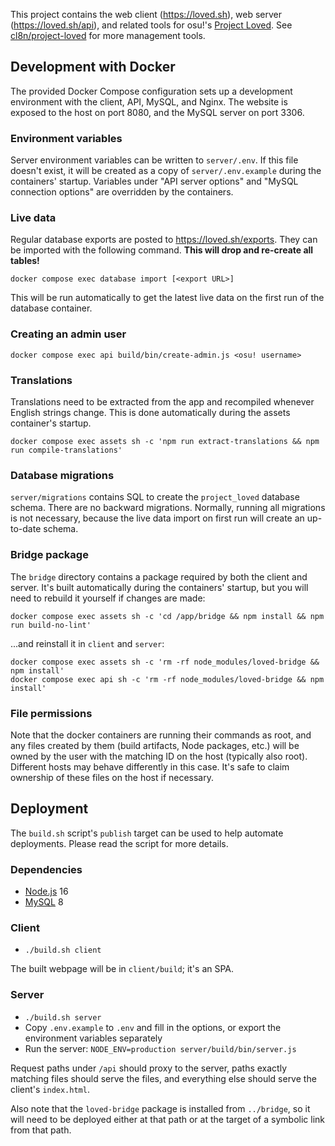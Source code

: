 This project contains the web client (<https://loved.sh>), web server (<https://loved.sh/api>), and related tools for osu!'s [Project Loved](https://osu.ppy.sh/wiki/Project_Loved). See [cl8n/project-loved](https://github.com/cl8n/project-loved) for more management tools.

## Development with Docker

The provided Docker Compose configuration sets up a development environment with the client, API, MySQL, and Nginx. The website is exposed to the host on port 8080, and the MySQL server on port 3306.

### Environment variables

Server environment variables can be written to `server/.env`. If this file doesn't exist, it will be created as a copy of `server/.env.example` during the containers' startup. Variables under "API server options" and "MySQL connection options" are overridden by the containers.

### Live data

Regular database exports are posted to <https://loved.sh/exports>. They can be imported with the following command. **This will drop and re-create all tables!**

```
docker compose exec database import [<export URL>]
```

This will be run automatically to get the latest live data on the first run of the database container.

### Creating an admin user

```
docker compose exec api build/bin/create-admin.js <osu! username>
```

### Translations

Translations need to be extracted from the app and recompiled whenever English strings change. This is done automatically during the assets container's startup.

```
docker compose exec assets sh -c 'npm run extract-translations && npm run compile-translations'
```

### Database migrations

`server/migrations` contains SQL to create the `project_loved` database schema. There are no backward migrations. Normally, running all migrations is not necessary, because the live data import on first run will create an up-to-date schema.

### Bridge package

The `bridge` directory contains a package required by both the client and server. It's built automatically during the containers' startup, but you will need to rebuild it yourself if changes are made:

```
docker compose exec assets sh -c 'cd /app/bridge && npm install && npm run build-no-lint'
```

...and reinstall it in `client` and `server`:

```
docker compose exec assets sh -c 'rm -rf node_modules/loved-bridge && npm install'
docker compose exec api sh -c 'rm -rf node_modules/loved-bridge && npm install'
```

### File permissions

Note that the docker containers are running their commands as root, and any files created by them (build artifacts, Node packages, etc.) will be owned by the user with the matching ID on the host (typically also root). Different hosts may behave differently in this case. It's safe to claim ownership of these files on the host if necessary.

## Deployment

The `build.sh` script's `publish` target can be used to help automate deployments. Please read the script for more details.

### Dependencies

- [Node.js](https://nodejs.org/en/download/) 16
- [MySQL](https://dev.mysql.com/downloads/mysql/) 8

### Client

- `./build.sh client`

The built webpage will be in `client/build`; it's an SPA.

### Server

- `./build.sh server`
- Copy `.env.example` to `.env` and fill in the options, or export the environment variables separately
- Run the server: `NODE_ENV=production server/build/bin/server.js`

Request paths under `/api` should proxy to the server, paths exactly matching files should serve the files, and everything else should serve the client's `index.html`.

Also note that the `loved-bridge` package is installed from `../bridge`, so it will need to be deployed either at that path or at the target of a symbolic link from that path.
